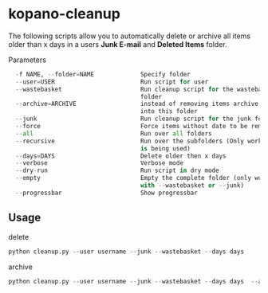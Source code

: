 kopano-cleanup
==============

The following scripts allow you to automatically delete or archive all items older than x days in a users **Junk E-mail** and **Deleted Items** folder.

Parameters
```python
  -f NAME, --folder=NAME             Specify folder
  --user=USER                        Run script for user
  --wastebasket                      Run cleanup script for the wastebasket
                                     folder
  --archive=ARCHIVE                  instead of removing items archive them
                                     into this folder
  --junk                             Run cleanup script for the junk folder
  --force                            Force items without date to be removed
  --all                              Run over all folders
  --recursive                        Run over the subfolders (Only works if -f
                                     is being used)
  --days=DAYS                        Delete older then x days
  --verbose                          Verbose mode
  --dry-run                          Run script in dry mode
  --empty                            Empty the complete folder (only works
                                     with --wastebasket or --junk)
  --progressbar                      Show progressbar

```

## Usage
delete
```python
python cleanup.py --user username --junk --wastebasket --days days
```

archive
```python
python cleanup.py --user username --junk --wastebasket --days days  --archive foldername

```

